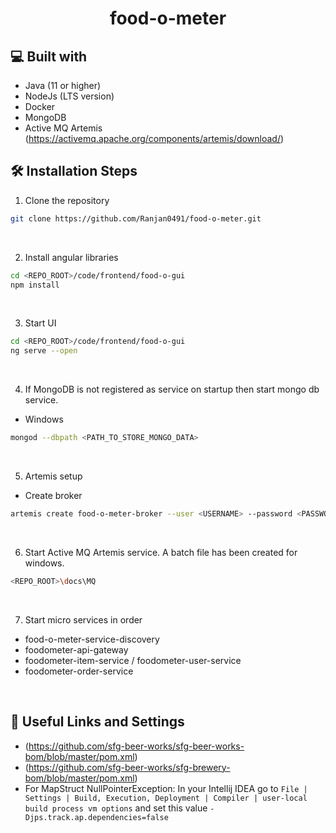 <h1 align="center">
  food-o-meter
</h1>


## 💻 Built with
- Java (11 or higher)
- NodeJs (LTS version)
- Docker
- MongoDB
- Active MQ Artemis (https://activemq.apache.org/components/artemis/download/)


## 🛠️ Installation Steps
1. Clone the repository

```bash
git clone https://github.com/Ranjan0491/food-o-meter.git
```
<br>

2. Install angular libraries 

```bash
cd <REPO_ROOT>/code/frontend/food-o-gui
npm install
```
<br>

3. Start UI

```bash
cd <REPO_ROOT>/code/frontend/food-o-gui
ng serve --open
```
<br>

4. If MongoDB is not registered as service on startup then start mongo db service.
 - Windows

```bash
mongod --dbpath <PATH_TO_STORE_MONGO_DATA> 
```
<br>

5. Artemis setup
 - Create broker
```bash
artemis create food-o-meter-broker --user <USERNAME> --password <PASSWORD> --require-login
```
<br>

6. Start Active MQ Artemis service. A batch file has been created for windows.
```bash
<REPO_ROOT>\docs\MQ
```
<br>

7. Start micro services in order
 - food-o-meter-service-discovery
 - foodometer-api-gateway
 - foodometer-item-service / foodometer-user-service
 - foodometer-order-service
<br>


## 🙇 Useful Links and Settings
 - (https://github.com/sfg-beer-works/sfg-beer-works-bom/blob/master/pom.xml)
 - (https://github.com/sfg-beer-works/sfg-brewery-bom/blob/master/pom.xml)
 - For MapStruct NullPointerException: In your Intellij IDEA go to `File | Settings | Build, Execution, Deployment | Compiler | user-local build process vm options` and set this value `-Djps.track.ap.dependencies=false`